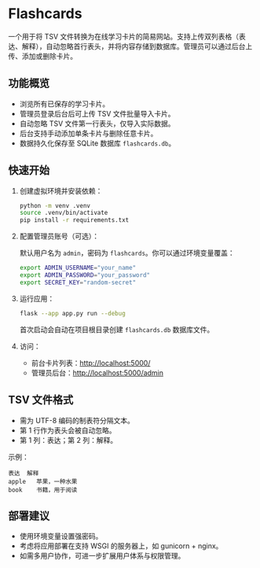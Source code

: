 # Flashcards

一个用于将 TSV 文件转换为在线学习卡片的简易网站。支持上传双列表格（表达、解释），自动忽略首行表头，并将内容存储到数据库。管理员可以通过后台上传、添加或删除卡片。

## 功能概览

- 浏览所有已保存的学习卡片。
- 管理员登录后台后可上传 TSV 文件批量导入卡片。
- 自动忽略 TSV 文件第一行表头，仅导入实际数据。
- 后台支持手动添加单条卡片与删除任意卡片。
- 数据持久化保存至 SQLite 数据库 `flashcards.db`。

## 快速开始

1. 创建虚拟环境并安装依赖：

   ```bash
   python -m venv .venv
   source .venv/bin/activate
   pip install -r requirements.txt
   ```

2. 配置管理员账号（可选）：

   默认用户名为 `admin`，密码为 `flashcards`。你可以通过环境变量覆盖：

   ```bash
   export ADMIN_USERNAME="your_name"
   export ADMIN_PASSWORD="your_password"
   export SECRET_KEY="random-secret"
   ```

3. 运行应用：

   ```bash
   flask --app app.py run --debug
   ```

   首次启动会自动在项目根目录创建 `flashcards.db` 数据库文件。

4. 访问：

   - 前台卡片列表：<http://localhost:5000/>
   - 管理员后台：<http://localhost:5000/admin>

## TSV 文件格式

- 需为 UTF-8 编码的制表符分隔文本。
- 第 1 行作为表头会被自动忽略。
- 第 1 列：表达；第 2 列：解释。

示例：

```
表达	解释
apple	苹果，一种水果
book	书籍，用于阅读
```

## 部署建议

- 使用环境变量设置强密码。
- 考虑将应用部署在支持 WSGI 的服务器上，如 gunicorn + nginx。
- 如需多用户协作，可进一步扩展用户体系与权限管理。
